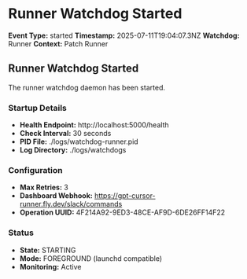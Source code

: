 # Runner Watchdog Started

**Event Type:** started
**Timestamp:** 2025-07-11T19:04:07.3NZ
**Watchdog:** Runner
**Context:** Patch Runner


## Runner Watchdog Started

The runner watchdog daemon has been started.

### Startup Details
- **Health Endpoint:** http://localhost:5000/health
- **Check Interval:** 30 seconds
- **PID File:** ./logs/watchdog-runner.pid
- **Log Directory:** ./logs/watchdogs

### Configuration
- **Max Retries:** 3
- **Dashboard Webhook:** https://gpt-cursor-runner.fly.dev/slack/commands
- **Operation UUID:** 4F214A92-9ED3-48CE-AF9D-6DE26FF14F22

### Status
- **State:** STARTING
- **Mode:** FOREGROUND (launchd compatible)
- **Monitoring:** Active


